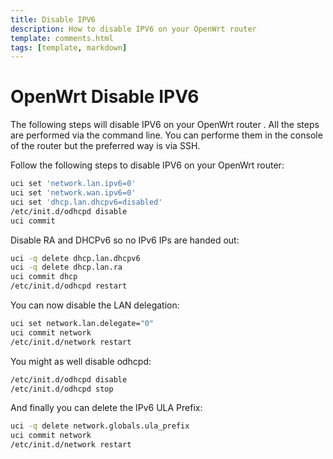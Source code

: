 ```yaml
---
title: Disable IPV6
description: How to disable IPV6 on your OpenWrt router
template: comments.html
tags: [template, markdown]
---
```


# OpenWrt Disable IPV6

The following steps will disable IPV6 on your OpenWrt router . All the steps are performed via the command line. You can performe them in the console of the router but the preferred way is via SSH.

Follow the following steps to disable IPV6 on your OpenWrt router:

```bash
uci set 'network.lan.ipv6=0'
uci set 'network.wan.ipv6=0'
uci set 'dhcp.lan.dhcpv6=disabled'
/etc/init.d/odhcpd disable
uci commit
```

Disable RA and DHCPv6 so no IPv6 IPs are handed out:

```bash
uci -q delete dhcp.lan.dhcpv6
uci -q delete dhcp.lan.ra
uci commit dhcp
/etc/init.d/odhcpd restart
```

You can now disable the LAN delegation:

```bash
uci set network.lan.delegate="0"
uci commit network
/etc/init.d/network restart
```

You might as well disable odhcpd:

```bash
/etc/init.d/odhcpd disable
/etc/init.d/odhcpd stop
```

And finally you can delete the IPv6 ULA Prefix:

```bash
uci -q delete network.globals.ula_prefix
uci commit network
/etc/init.d/network restart
```

<!-- appendices -->

<!-- urls -->

<!-- images -->

<!-- end appendices -->
